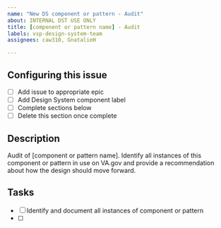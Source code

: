 ```yaml
---
name: "New DS component or pattern - Audit"
about: INTERNAL DST USE ONLY
title: [component or pattern name] - Audit
labels: vsp-design-system-team
assignees: caw310, GnatalieH

---
```


## Configuring this issue
- [ ] Add issue to appropriate epic
- [ ] Add Design System component label
- [ ] Complete sections below
- [ ] Delete this section once complete

## Description
Audit of [component or pattern name]. Identify all instances of this component or pattern in use on VA.gov and provide a recommendation about how the design should move forward.

## Tasks
- [ ] Identify and document all instances of component or pattern
- [ ] 